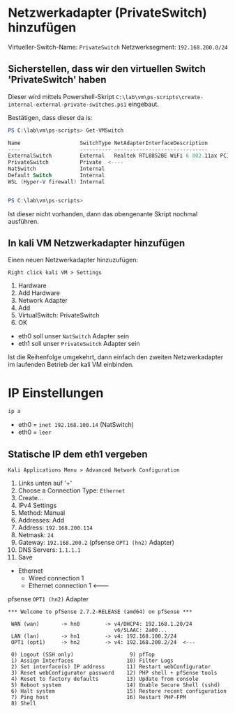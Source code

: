 # Netzwerkadapter (PrivateSwitch) hinzufügen

Virtueller-Switch-Name: `PrivateSwitch`
Netzwerksegment: `192.168.200.0/24`

## Sicherstellen, dass wir den virtuellen Switch 'PrivateSwitch' haben

Dieser wird mittels Powershell-Skript `C:\lab\vm\ps-scripts\create-internal-external-private-switches.ps1` eingebaut.

Bestätigen, dass dieser da is:
```powershell
PS C:\lab\vm\ps-scripts> Get-VMSwitch

Name                   SwitchType NetAdapterInterfaceDescription
----                   ---------- ------------------------------
ExternalSwitch         External   Realtek RTL8852BE WiFi 6 802.11ax PCIe Adapter
PrivateSwitch          Private  <----
NatSwitch              Internal
Default Switch         Internal
WSL (Hyper-V firewall) Internal


PS C:\lab\vm\ps-scripts>
```

Ist dieser nicht vorhanden, dann das obengenante Skript nochmal ausführen.

## In kali VM Netzwerkadapter hinzufügen

Einen neuen Netzwerkadapter hinzuzufügen:
```plaintext
Right click kali VM > Settings
```
1. Hardware
2. Add Hardware
3. Network Adapter
4. Add
5. VirtualSwitch: PrivateSwitch
6. OK

* eth0 soll unser `NatSwitch` Adapter sein
* eth1 soll unser `PrivateSwitch` Adapter sein

Ist die Reihenfolge umgekehrt, dann einfach den zweiten Netzwerkadapter im laufenden Betrieb der kali VM einbinden.

# IP Einstellungen

```bash
ip a
```
* eth0 = `inet 192.168.100.14` (NatSwitch)
* eth0 = `leer`

## Statische IP dem eth1 vergeben

```plaintext
Kali Applications Menu > Advanced Network Configuration
```
1. Links unten auf '+'
2. Choose a Connection Type: `Ethernet`
3. Create...
4. IPv4 Settings
5. Method: Manual
6. Addresses: Add
7. Address: `192.168.200.114`
8. Netmask: `24`
9. Gateway: `192.168.200.2` (pfsense `OPT1 (hn2)` Adapter)
10. DNS Servers: `1.1.1.1`
11. Save

- Ethernet
   - Wired connection 1
   - Ethernet connection 1 <---

pfsense `OPT1 (hn2)` Adapter
```plaintext
*** Welcome to pfSense 2.7.2-RELEASE (amd64) on pfSense ***

 WAN (wan)       -> hn0        -> v4/DHCP4: 192.168.1.20/24
                                  v6/SLAAC: 2a00...
 LAN (lan)       -> hn1        -> v4: 192.168.100.2/24
 OPT1 (opt1)     -> hn2        -> v4: 192.168.200.2/24  <---

 0) Logout (SSH only)                  9) pfTop
 1) Assign Interfaces                 10) Filter Logs
 2) Set interface(s) IP address       11) Restart webConfigurator
 3) Reset webConfigurator password    12) PHP shell + pfSense tools
 4) Reset to factory defaults         13) Update from console
 5) Reboot system                     14) Enable Secure Shell (sshd)
 6) Halt system                       15) Restore recent configuration
 7) Ping host                         16) Restart PHP-FPM
 8) Shell
```



